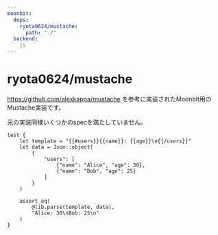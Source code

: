 ```yaml
---
moonbit:
  deps:
    ryota0624/mustache: 
      path: "./"
  backend:
    js
---
```


# ryota0624/mustache

https://github.com/alexkappa/mustache
を参考に実装されたMoonbit用のMustache実装です。

元の実装同様いくつかのspecを満たしていません。

```mbt
test {
	let template = "{{#users}}{{name}}: {{age}}\n{{/users}}"
	let data = Json::object(
		{
			"users": [
				{"name": "Alice", "age": 30},
				{"name": "Bob", "age": 25}
			]
		}
	)
  
	assert_eq(
		@lib.parse(template, data),
		"Alice: 30\nBob: 25\n"
	)
}

```
